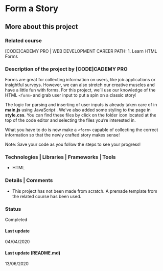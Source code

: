 # Form a Story

## More about this project

### Related course
[CODE]CADEMY PRO | WEB DEVELOPMENT CAREER PATH: 1. Learn HTML  
Forms

### Description of the project by [CODE]CADEMY PRO
Forms are great for collecting information on users, like job applications or insightful surveys. However, we can also stretch our creative muscles and have a little fun with forms. For this project, we’ll use our knowledge of the HTML `<form>` and grab user input to put a spin on a classic story!

The logic for parsing and inserting of user inputs is already taken care of in **main.js** using JavaScript . We’ve also added some styling to the page in **style.css**. You can find these files by click on the folder icon located at the top of the code editor and selecting the files you’re interested in.

What you have to do is now make a `<form>` capable of collecting the correct information so that the newly crafted story makes sense!

Note: Save your code as you follow the steps to see your progress!

### Technologies | Libraries | Frameworks | Tools  
- HTML

### Details | Comments
- This project has not been made from scratch. A premade template from the related course has been used. 

### Status
Completed

#### Last update
04/04/2020

#### Last update (README.md)
13/06/2020
